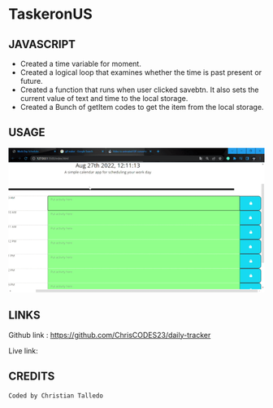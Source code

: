 # TaskeronUS

## JAVASCRIPT

- Created a time variable for moment.
- Created a logical loop that examines whether the time is past present or future.
- Created a function that runs when user clicked savebtn. It also sets the current value of text and time to the local storage.
- Created a Bunch of getItem codes to get the item from the local storage.

## USAGE

<img src = "ezgif.com-gif-maker.gif">

## LINKS

Github link : https://github.com/ChrisCODES23/daily-tracker

Live link:

## CREDITS

    Coded by Christian Talledo
